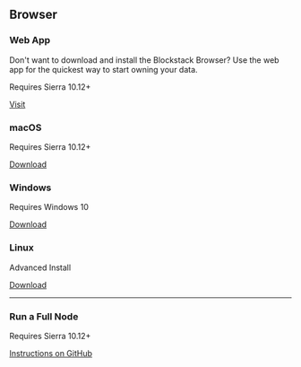 
## Browser

### Web App

Don't want to download and install the Blockstack Browser? Use the web app for the quickest way to start owning your data.

Requires Sierra 10.12+

<a href="https://browser.blockstack.org/" class="button">Visit</a>

### macOS

Requires Sierra 10.12+

<a href="https://github.com/blockstack/blockstack-browser/releases/download/v0.29.2/Blockstack-for-macOS-v0.29.2.dmg" class="button">Download</a>

### Windows

Requires Windows 10

<a href="https://github.com/blockstack/blockstack-browser/releases/download/v0.29.2/Blockstack-for-win10-v0.29.2.msi" class="button">Download</a>

### Linux

Advanced Install

<a href="https://github.com/blockstack/blockstack-browser/releases/download/v0.29.2/Blockstack-for-Linux-v0.29.2.sh" class="button">Download</a>

---

### Run a Full Node

Requires Sierra 10.12+

<a href="https://github.com/blockstack/blockstack-core" target="_blank" class="button">Instructions on GitHub</a>
